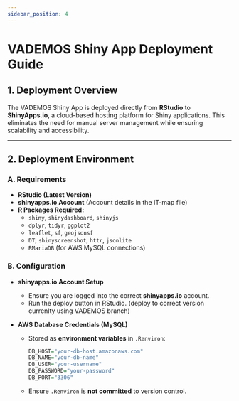 ```yaml
---
sidebar_position: 4
---
```


# **VADEMOS Shiny App Deployment Guide**

## **1. Deployment Overview**
The VADEMOS Shiny App is deployed directly from **RStudio** to **ShinyApps.io**, a cloud-based hosting platform for Shiny applications. This eliminates the need for manual server management while ensuring scalability and accessibility.

---

## **2. Deployment Environment**
### **A. Requirements**
- **RStudio (Latest Version)**
- **shinyapps.io Account** (Account details in the IT-map file)
- **R Packages Required:**
  - `shiny`, `shinydashboard`, `shinyjs`
  - `dplyr`, `tidyr`, `ggplot2`
  - `leaflet`, `sf`, `geojsonsf`
  - `DT`, `shinyscreenshot`, `httr`, `jsonlite`
  - `RMariaDB` (for AWS MySQL connections)

### **B. Configuration**
- **shinyapps.io Account Setup**
  - Ensure you are logged into the correct **shinyapps.io** account.
  - Run the deploy button in RStudio. (deploy to correct version currenlty using VADEMOS branch)
  

- **AWS Database Credentials (MySQL)**
  - Stored as **environment variables** in `.Renviron`:
    ```r
    DB_HOST="your-db-host.amazonaws.com"
    DB_NAME="your-db-name"
    DB_USER="your-username"
    DB_PASSWORD="your-password"
    DB_PORT="3306"
    ```
  - Ensure `.Renviron` is **not committed** to version control.